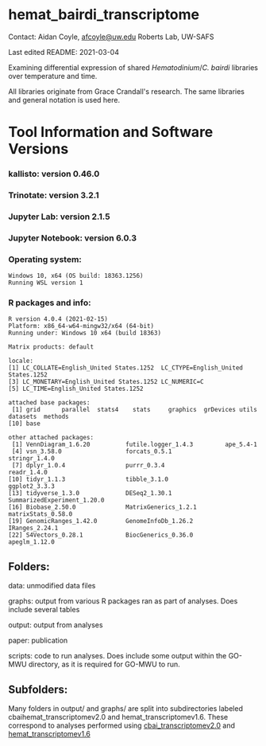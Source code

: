 # hemat_bairdi_transcriptome

Contact: Aidan Coyle, afcoyle@uw.edu
Roberts Lab, UW-SAFS

Last edited README: 2021-03-04

Examining differential expression of shared _Hematodinium_/_C. bairdi_ libraries over temperature and time.

All libraries originate from Grace Crandall's research. The same libraries and general notation is used here. 

# Tool Information and Software Versions

### kallisto: version 0.46.0

### Trinotate: version 3.2.1

### Jupyter Lab: version 2.1.5

### Jupyter Notebook: version 6.0.3

### Operating system:
```
Windows 10, x64 (OS build: 18363.1256)
Running WSL version 1
```


### R packages and info:
```
R version 4.0.4 (2021-02-15)
Platform: x86_64-w64-mingw32/x64 (64-bit)
Running under: Windows 10 x64 (build 18363)

Matrix products: default

locale:
[1] LC_COLLATE=English_United States.1252  LC_CTYPE=English_United States.1252   
[3] LC_MONETARY=English_United States.1252 LC_NUMERIC=C                          
[5] LC_TIME=English_United States.1252    

attached base packages:
 [1] grid      parallel  stats4    stats     graphics  grDevices utils     datasets  methods  
[10] base     

other attached packages:
 [1] VennDiagram_1.6.20          futile.logger_1.4.3         ape_5.4-1                  
 [4] vsn_3.58.0                  forcats_0.5.1               stringr_1.4.0              
 [7] dplyr_1.0.4                 purrr_0.3.4                 readr_1.4.0                
[10] tidyr_1.1.3                 tibble_3.1.0                ggplot2_3.3.3              
[13] tidyverse_1.3.0             DESeq2_1.30.1               SummarizedExperiment_1.20.0
[16] Biobase_2.50.0              MatrixGenerics_1.2.1        matrixStats_0.58.0         
[19] GenomicRanges_1.42.0        GenomeInfoDb_1.26.2         IRanges_2.24.1             
[22] S4Vectors_0.28.1            BiocGenerics_0.36.0         apeglm_1.12.0  
```
## Folders:

data: unmodified data files

graphs: output from various R packages ran as part of analyses. Does include several tables

output: output from analyses

paper: publication

scripts: code to run analyses. Does include some output within the GO-MWU directory, as it is required for GO-MWU to run.

## Subfolders:

Many folders in output/ and graphs/ are split into subdirectories labeled cbaihemat_transcriptomev2.0 and hemat_transcriptomev1.6. These correspond to analyses performed using [cbai_transcriptomev2.0](https://robertslab.github.io/sams-notebook/2020/05/02/Transcriptome-Assembly-C.bairdi-All-RNAseq-Data-Without-Taxonomic-Filters-with-Trinity-on-Mox.html) and [hemat_transcriptomev1.6](https://robertslab.github.io/sams-notebook/2021/03/08/Transcriptome-Assembly-Hematodinium-Transcriptomes-v1.6-and-v1.7-with-Trinity-on-Mox.html)